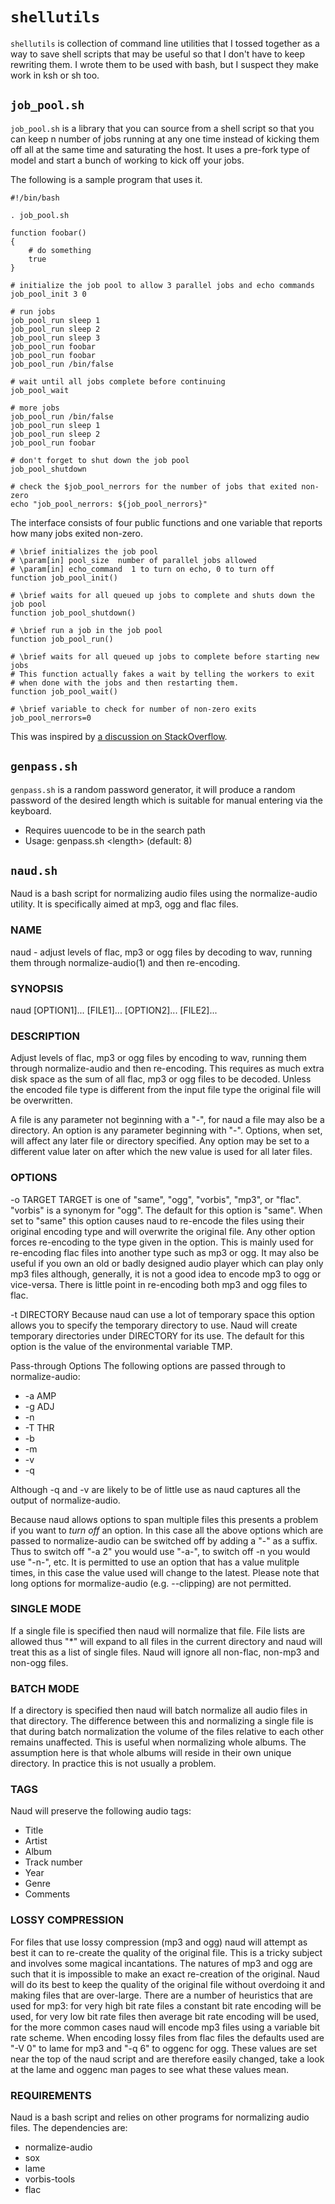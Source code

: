 # `shellutils`
`shellutils` is collection of command line utilities that I tossed together as a way to save shell scripts that may be useful so that I don't have to keep rewriting them.  I wrote them to be used with bash, but I suspect they make work in ksh or sh too.

## `job_pool.sh`
`job_pool.sh` is a library that you can source from a shell script so that you can keep n number of jobs running at any one time instead of kicking them off all at the same time and saturating the host.  It uses a pre-fork type of model and start a bunch of working to kick off your jobs.

The following is a sample program that uses it.

    #!/bin/bash
    
    . job_pool.sh
    
    function foobar()
    {
        # do something
        true
    }   
    
    # initialize the job pool to allow 3 parallel jobs and echo commands
    job_pool_init 3 0
    
    # run jobs
    job_pool_run sleep 1
    job_pool_run sleep 2
    job_pool_run sleep 3
    job_pool_run foobar
    job_pool_run foobar
    job_pool_run /bin/false
    
    # wait until all jobs complete before continuing
    job_pool_wait
    
    # more jobs
    job_pool_run /bin/false
    job_pool_run sleep 1
    job_pool_run sleep 2
    job_pool_run foobar
    
    # don't forget to shut down the job pool
    job_pool_shutdown

    # check the $job_pool_nerrors for the number of jobs that exited non-zero
    echo "job_pool_nerrors: ${job_pool_nerrors}"

The interface consists of four public functions and one variable that reports how many jobs exited non-zero.

    # \brief initializes the job pool
    # \param[in] pool_size  number of parallel jobs allowed
    # \param[in] echo_command  1 to turn on echo, 0 to turn off
    function job_pool_init()
    
    # \brief waits for all queued up jobs to complete and shuts down the job pool
    function job_pool_shutdown()
    
    # \brief run a job in the job pool
    function job_pool_run()
    
    # \brief waits for all queued up jobs to complete before starting new jobs
    # This function actually fakes a wait by telling the workers to exit
    # when done with the jobs and then restarting them.
    function job_pool_wait()

    # \brief variable to check for number of non-zero exits
    job_pool_nerrors=0

This was inspired by [a discussion on StackOverflow](http://stackoverflow.com/questions/6441509/how-to-write-a-process-pool-bash-shell).

## `genpass.sh`
`genpass.sh` is a random password generator, it will produce a random password of the desired length which is suitable
for manual entering via the keyboard.
- Requires uuencode to be in the search path
- Usage: genpass.sh \<length\> (default: 8)

## `naud.sh`

Naud is a bash script for normalizing audio files using the normalize-audio utility. 
It is specifically aimed at mp3, ogg and flac files.

### NAME
naud - adjust levels of flac, mp3 or ogg files by decoding to wav, running them 
through normalize-audio(1) and then re-encoding.

### SYNOPSIS
naud [OPTION1]... [FILE1]... [OPTION2]... [FILE2]...

### DESCRIPTION
Adjust levels of flac, mp3 or ogg files by encoding to wav, running them through 
normalize-audio and then re-encoding. This requires as much extra disk space as the 
sum of all flac, mp3 or ogg files to be decoded. Unless the encoded file type is 
different from the input file type the original file will be overwritten.

A file is any parameter not beginning with a "-", for naud a file may also be a 
directory. An option is any parameter beginning with "-". Options, when set, will 
affect any later file or directory specified. Any option may be set to a different 
value later on after which the new value is used for all later files.

### OPTIONS
-o TARGET
TARGET is one of "same", "ogg", "vorbis", "mp3", or "flac". "vorbis" is a synonym for 
"ogg". The default for this option is "same". When set to "same" this option causes 
naud to re-encode the files using their original encoding type and will overwrite the 
original file. Any other option forces re-encoding to the type given in the option. 
This is mainly used for re-encoding flac files into another type such as mp3 or ogg. 
It may also be useful if you own an old or badly designed audio player which can play 
only mp3 files although, generally, it is not a good idea to encode mp3 to ogg or 
vice-versa. There is little point in re-encoding both mp3 and ogg files to flac.

-t DIRECTORY
Because naud can use a lot of temporary space this option allows you to specify the 
temporary directory to use. Naud will create temporary directories under DIRECTORY for 
its use. The default for this option is the value of the environmental variable TMP.

Pass-through Options
The following options are passed through to normalize-audio:
- -a AMP
- -g ADJ
- -n
- -T THR
- -b
- -m
- -v
- -q

Although -q and -v are likely to be of little use as naud captures all the output of 
normalize-audio.

Because naud allows options to span multiple files this presents a problem if you want 
to *turn off* an option. In this case all the above options which are passed to 
normalize-audio can be switched off by adding a "-" as a suffix. Thus to switch off 
"-a 2" you would use "-a-", to switch off -n you would use "-n-", etc. It is permitted 
to use an option that has a value mulitple times, in this case the value used will 
change to the latest. Please note that long options for mormalize-audio (e.g. 
--clipping) are not permitted.

### SINGLE MODE
If a single file is specified then naud will normalize that file. File lists are 
allowed thus "\*" will expand to all files in the current directory and naud will 
treat this as a list of single files. Naud will ignore all non-flac, non-mp3 and 
non-ogg files.

### BATCH MODE
If a directory is specified then naud will batch normalize all audio files in that 
directory. The difference between this and normalizing a single file is that during 
batch normalization the volume of the files relative to each other remains unaffected. 
This is useful when normalizing whole albums. The assumption here is that whole albums 
will reside in their own unique directory. In practice this is not usually a problem.

### TAGS
Naud will preserve the following audio tags:
- Title
- Artist
- Album
- Track number
- Year
- Genre
- Comments

### LOSSY COMPRESSION
For files that use lossy compression (mp3 and ogg) naud will attempt as best it can to 
re-create the quality of the original file. This is a tricky subject and involves some 
magical incantations. The natures of mp3 and ogg are such that it is impossible to 
make an exact re-creation of the original. Naud will do its best to keep the quality 
of the original file without overdoing it and making files that are over-large. There 
are a number of heuristics that are used for mp3: for very high bit rate files a 
constant bit rate encoding will be used, for very low bit rate files then average bit 
rate encoding will be used, for the more common cases naud will encode mp3 files using 
a variable bit rate scheme. When encoding lossy files from flac files the defaults 
used are "-V 0" to lame for mp3 and "-q 6" to oggenc for ogg. These values are set 
near the top of the naud script and are therefore easily changed, take a look at the 
lame and oggenc man pages to see what these values mean.

### REQUIREMENTS
Naud is a bash script and relies on other programs for normalizing audio files. The 
dependencies are:
- normalize-audio
- sox
- lame
- vorbis-tools
- flac
